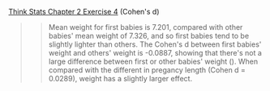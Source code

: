 [Think Stats Chapter 2 Exercise 4](http://greenteapress.com/thinkstats2/html/thinkstats2003.html#toc24) (Cohen's d)

>> Mean weight for first babies is 7.201, compared with other babies' mean weight of 7.326, and so first babies tend to be slightly lighter than others. 
>> The Cohen's d between first babies' weight and others' weight is -0.0887, showing that there's not a large difference between first or other babies' weight (). When compared with the different in pregancy length (Cohen d = 0.0289), weight has a slightly larger effect.
